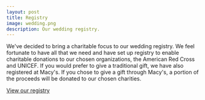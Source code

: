 ```yaml
---
layout: post
title: Registry
image: wedding.png
description: Our wedding registry.
---
```


We've decided to bring a charitable focus to our wedding registry. We feel fortunate to have all that we need and have set up registry to enable charitable donations to our chosen organizations, the American Red Cross and UNICEF. If you would prefer to give a traditional gift, we have also registered at Macy's. If you chose to give a gift through Macy's, a portion of the proceeds will be donated to our chosen charities.

[View our registry](https://www.idofoundation.org/cgi-bin/mvc.cgi?page=welcome.html&OccasionID=49140)

